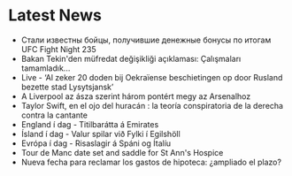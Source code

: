 # Latest News
-  Стали известны бойцы, получившие денежные бонусы по итогам UFC Fight Night 235
-  Bakan Tekin'den müfredat değişikliği açıklaması: Çalışmaları tamamladık...
-  Live - ‘Al zeker 20 doden bij Oekraïense beschietingen op door Rusland bezette stad Lysytsjansk’
-  A Liverpool az ásza szerint három pontért megy az Arsenalhoz
-  Taylor Swift, en el ojo del huracán : la teoría conspiratoria de la derecha contra la cantante
-  England í dag - Titilbarátta á Emirates
-  Ísland í dag - Valur spilar við Fylki í Egilshöll
-  Evrópa í dag - Risaslagir á Spáni og Ítalíu
-  Tour de Manc date set and saddle for St Ann's Hospice
-  Nueva fecha para reclamar los gastos de hipoteca: ¿ampliado el plazo?
